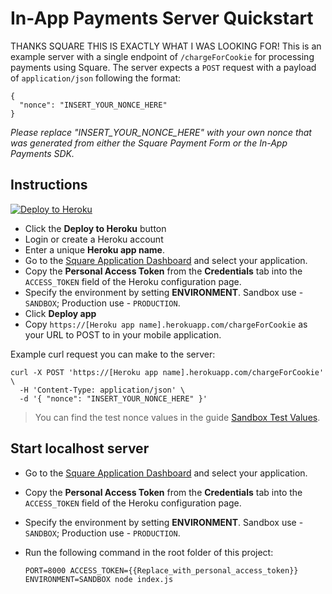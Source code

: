 # In-App Payments Server Quickstart
THANKS SQUARE THIS IS EXACTLY WHAT I WAS LOOKING FOR!
This is an example server with a single endpoint of `/chargeForCookie` for processing payments using Square. The server expects a `POST` request with a payload of `application/json` following the format:
```
{
  "nonce": "INSERT_YOUR_NONCE_HERE"
}
```

*Please replace "INSERT_YOUR_NONCE_HERE" with your own nonce that was generated from either the Square Payment Form or the In-App Payments SDK.*

## Instructions

[![Deploy to Heroku](https://www.herokucdn.com/deploy/button.svg)](https://heroku.com/deploy?template=https://github.com/square/in-app-payments-server-quickstart/tree/master)

* Click the **Deploy to Heroku** button
* Login or create a Heroku account
* Enter a unique **Heroku app name**.
* Go to the [Square Application Dashboard](https://developer.squareup.com/apps) and select your application.
* Copy the **Personal Access Token** from the **Credentials** tab into the `ACCESS_TOKEN` field of the Heroku configuration page.
* Specify the environment by setting **ENVIRONMENT**. Sandbox use - `SANDBOX`; Production use - `PRODUCTION`.
* Click **Deploy app**
* Copy `https://[Heroku app name].herokuapp.com/chargeForCookie` as your URL to POST to in your mobile application.

Example curl request you can make to the server:
```
curl -X POST 'https://[Heroku app name].herokuapp.com/chargeForCookie' \
  -H 'Content-Type: application/json' \
  -d '{ "nonce": "INSERT_YOUR_NONCE_HERE" }'
```

> You can find the test nonce values in the guide [Sandbox Test Values](https://developer.squareup.com/docs/testing/test-values).

## Start localhost server

* Go to the [Square Application Dashboard](https://developer.squareup.com/apps) and select your application.
* Copy the **Personal Access Token** from the **Credentials** tab into the `ACCESS_TOKEN` field of the Heroku configuration page.
* Specify the environment by setting **ENVIRONMENT**. Sandbox use - `SANDBOX`; Production use - `PRODUCTION`.
* Run the following command in the root folder of this project:

    `PORT=8000 ACCESS_TOKEN={{Replace_with_personal_access_token}} ENVIRONMENT=SANDBOX node index.js`
